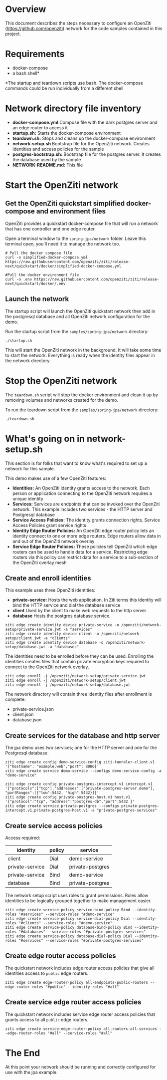# Overview
This document describes the steps necessary to configure an OpenZiti (https://github.com/openziti) network for the code samples contained in this project.

# Requirements
* docker-compose
* a bash shell*

*The startup and teardown scripts use bash. The docker-compose commands could be run individually from a different shell

# Network directory file inventory
* **docker-compose.yml** Compose file with the dark postgres server and an edge router to access it
* **startup.sh:** Starts the docker-compose environment
* **teardown.sh:** Stops and cleans up the docker-compose environment
* **network-setup.sh** Bootstrap file for the OpenZiti network.  Creates identities and access policies for the sample
* **postgres-bootstrap.sh:** Bootstrap file for the postgres server. It creates the database used by the sample
* **NETWORK-README.md:** This file

# Start the OpenZiti network
## Get the OpenZiti quickstart simplified docker-compose and environment files
OpenZiti provides a quickstart docker-compose file that will run a network that has one controller and one edge router.

Open a terminal window to the `spring-jpa/network` folder.  Leave this terminal open, you'll need it to manage the 
network too.

```shell
# Pull the docker compose file
curl -o simplified-docker-compose.yml https://raw.githubusercontent.com/openziti/ziti/release-next/quickstart/docker/simplified-docker-compose.yml

#Pull the docker environment file
curl -o .env https://raw.githubusercontent.com/openziti/ziti/release-next/quickstart/docker/.env
```

## Launch the network
The startup script will launch the OpenZiti quickstart network then add in the postgresql database and all 
OpenZiti network configuration for the demo.

Run the startup script from the `samples/spring-jpa/network` directory:

```shell
./startup.sh
```

This will start the OpenZiti network in the background.  It will take some time to start the network.  Everything is
ready when the identity files appear in the network directory.

# Stop the OpenZiti network
The `teardown.sh` script will stop the docker environment and clean it up by removing volumes and networks created for 
the demo.

To run the teardown script from the `samples/spring-jpa/network` directory:

```shell
./teardown.sh
```

# What's going on in network-setup.sh
This section is for folks that want to know what's required to set up a network for this sample.

This demo makes use of a few OpenZiti features:
* **Identities:** An OpenZiti identity grants access to the network. Each person or application connecting to the 
OpenZiti network requires a unique identity
* **Services:** Services are endpoints that can be invoked over the OpenZiti network. This example includes two 
services - the HTTP server and Postgresql database
* **Service Access Policies:** The identity grants connection rights. Service Access Policies grant service rights
* **Identity Edge Router Policies:** An OpenZiti edge router policy lets an identity connect to one or more edge 
routers. Edge routers allow data in and out of the OpenZiti network overlay
* **Service Edge Router Policies:** These policies tell OpenZiti which edge routers can be used to handle data for a 
service. Restricting edge routers via this policy can restrict data for a service to a sub-section of the OpenZiti overlay mesh

## Create and enroll identities
This example uses three OpenZiti identities:
* **private-service:** Hosts the web application. In Ziti terms this identity will bind the HTTP service and 
dial the database service
* **client** Used by the client to make web requests to the http server
* **database** Hosts the postgres database service.

```shell
ziti edge create identity device private-service -o /openziti/network-setup/private-service.jwt -a "services"
ziti edge create identity device client -o /openziti/network-setup/client.jwt -a "clients"
ziti edge create identity device database -o /openziti/network-setup/database.jwt -a "databases"
```

The identities need to be enrolled before they can be used. Enrolling the identities creates files that contain
private encryption keys required to connect to the OpenZiti network overlay.

```shell
ziti edge enroll -j /openziti/network-setup/private-service.jwt
ziti edge enroll -j /openziti/network-setup/client.jwt
ziti edge enroll -j /openziti/network-setup/database.jwt
```

The network directory will contain three identity files after enrollment is complete:
* private-service.json
* client.json
* database.json

## Create services for the database and http server
The jpa demo uses two services; one for the HTTP server and one for the Postgresql database.

```shell
ziti edge create config demo-service-config ziti-tunneler-client.v1 '{"hostname": "example.web","port": 8080}'
ziti edge create service demo-service --configs demo-service-config -a "demo-service"

ziti edge create config private-postgres-intercept.v1 intercept.v1 '{"protocols":["tcp"],"addresses":["private-postgres-server.demo"], "portRanges":[{"low":5432, "high":5432}]}'
ziti edge create config private-postgres-host.v1 host.v1 '{"protocol":"tcp", "address":"postgres-db","port":5432 }'
ziti edge create service private-postgres --configs private-postgres-intercept.v1,private-postgres-host.v1 -a "private-postgres-services"
```

## Create service access policies
Access required:

|identity|policy|service|
|--------|------|------|
|client|Dial|demo-service|
|private-service|Dial|private-postgres|
|private-service|Bind|demo-service|
|database|Bind|private-postgres|

The network setup script uses roles to grant permissions. Roles allow identities to be logically grouped together to 
make management easier.

```shell
ziti edge create service-policy service-bind-policy Bind --identity-roles "#services" --service-roles "#demo-service"
ziti edge create service-policy service-dial-policy Dial --identity-roles "#clients" --service-roles "#demo-service"
ziti edge create service-policy database-bind-policy Bind --identity-roles "#databases" --service-roles "#private-postgres-services"
ziti edge create service-policy database-dial-policy Dial --identity-roles "#services" --service-roles "#private-postgres-services"
```

## Create edge router access policies
The quickstart network includes edge router access policies that give all identities access to `public` edge routers.

```shell
ziti edge create edge-router-policy all-endpoints-public-routers --edge-router-roles "#public" --identity-roles "#all"
```

## Create service edge router access policies
The quickstart network includes service edge router access policies that grants access to all `public` edge routers.

```shell
ziti edge create service-edge-router-policy all-routers-all-services --edge-router-roles "#all" --service-roles "#all"
```

# The End
At this point your network should be running and correctly configured for use with the jpa example.
